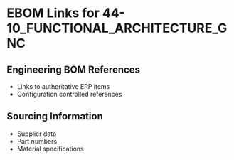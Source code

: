 # EBOM Links for 44-10_FUNCTIONAL_ARCHITECTURE_GNC

## Engineering BOM References
- Links to authoritative ERP items
- Configuration controlled references

## Sourcing Information
- Supplier data
- Part numbers
- Material specifications
